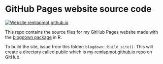 # GitHub Pages website source code

[![Website remlapmot.github.io](https://img.shields.io/website-up-down-green-red/https/remlapmot.github.io.svg)](https://remlapmot.github.io/)

This repo contains the source files for my GitHub Pages website made with the [blogdown package](https://bookdown.org/yihui/blogdown/) in R.

To build the site, issue from this folder: `blogdown::build_site()`. This will create a directory called public which is my [remlapmot.github.io](https://github.com/remlapmot/remlapmot.github.io) repo on GitHub.